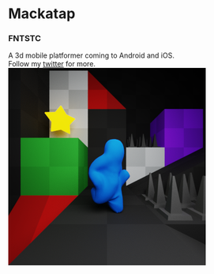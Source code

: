 # Mackatap
### FNTSTC
A 3d mobile platformer coming to Android and iOS.<br/>
Follow my [twitter](twitter.com/mackatap) for more.
<br/>
![](icon_scene.png)


